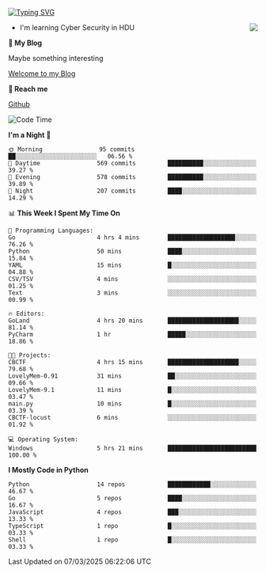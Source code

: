 [![Typing SVG](https://readme-typing-svg.herokuapp.com?font=Fira+Code&pause=1000&random=false&width=450&height=60&lines=Hello+%F0%9F%91%8B%F0%9F%8F%BB;I'm+JBNRZ)](https://git.io/typing-svg)

<a href="#">
  <img align="right" src="https://github-readme-stats.vercel.app/api?username=JBNRZ&show_icons=true&bg_color=15,f2f7fd,E0EAFC" />
</a>

- I'm learning Cyber Security in HDU

 **🌱 My Blog**

Maybe something interesting

[Welcome to my Blog](https://jbnrz.com.cn/)

 **💬 Reach me** 

[Github](https://github.com/JBNRZ)


<!--START_SECTION:waka-->
![Code Time](http://img.shields.io/badge/Code%20Time-1%2C009%20hrs%2011%20mins-blue)

**I'm a Night 🦉** 

```text
🌞 Morning                95 commits          ██░░░░░░░░░░░░░░░░░░░░░░░   06.56 % 
🌆 Daytime                569 commits         ██████████░░░░░░░░░░░░░░░   39.27 % 
🌃 Evening                578 commits         ██████████░░░░░░░░░░░░░░░   39.89 % 
🌙 Night                  207 commits         ████░░░░░░░░░░░░░░░░░░░░░   14.29 % 
```


📊 **This Week I Spent My Time On** 

```text
💬 Programming Languages: 
Go                       4 hrs 4 mins        ███████████████████░░░░░░   76.26 % 
Python                   50 mins             ████░░░░░░░░░░░░░░░░░░░░░   15.84 % 
YAML                     15 mins             █░░░░░░░░░░░░░░░░░░░░░░░░   04.88 % 
CSV/TSV                  4 mins              ░░░░░░░░░░░░░░░░░░░░░░░░░   01.25 % 
Text                     3 mins              ░░░░░░░░░░░░░░░░░░░░░░░░░   00.99 % 

🔥 Editors: 
GoLand                   4 hrs 20 mins       ████████████████████░░░░░   81.14 % 
PyCharm                  1 hr                █████░░░░░░░░░░░░░░░░░░░░   18.86 % 

🐱‍💻 Projects: 
CBCTF                    4 hrs 15 mins       ████████████████████░░░░░   79.68 % 
LovelyMem-0.91           31 mins             ██░░░░░░░░░░░░░░░░░░░░░░░   09.66 % 
LovelyMem-9.1            11 mins             █░░░░░░░░░░░░░░░░░░░░░░░░   03.47 % 
main.py                  10 mins             █░░░░░░░░░░░░░░░░░░░░░░░░   03.39 % 
CBCTF-locust             6 mins              ░░░░░░░░░░░░░░░░░░░░░░░░░   01.92 % 

💻 Operating System: 
Windows                  5 hrs 21 mins       █████████████████████████   100.00 % 
```

**I Mostly Code in Python** 

```text
Python                   14 repos            ████████████░░░░░░░░░░░░░   46.67 % 
Go                       5 repos             ████░░░░░░░░░░░░░░░░░░░░░   16.67 % 
JavaScript               4 repos             ███░░░░░░░░░░░░░░░░░░░░░░   13.33 % 
TypeScript               1 repo              █░░░░░░░░░░░░░░░░░░░░░░░░   03.33 % 
Shell                    1 repo              █░░░░░░░░░░░░░░░░░░░░░░░░   03.33 % 
```




 Last Updated on 07/03/2025 06:22:06 UTC
<!--END_SECTION:waka-->
